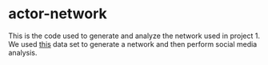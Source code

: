 # actor-network
This is the code used to generate and analyze the network used in project 1. We used [this](https://www.kaggle.com/deepmatrix/imdb-5000-movie-dataset) data set to generate a network and then perform social media analysis.
